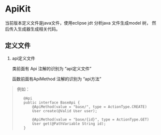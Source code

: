 # ApiKit


当前版本定义文件是java文件，使用eclipse jdt 分析java 文件生成model 树，
然后传入生成器生成相关代码。

## 定义文件

1. api定义文件

    类前面有 Api 注解的识别为 “api定义文件”
    
    函数前面有ApiMethod 注解的识别为 “api方法”
    
>    例如：
>    
>```
>    @Api
>    public interface BaseApi {
>        @ApiMethod(value = "base/", type = ActionType.CREATE)
>        User create(@Valid User user);
>        
>        @ApiMethod(value = "base/{id}", type = ActionType.GET)
>        User get(@PathVariable String id);
>    }
>```





